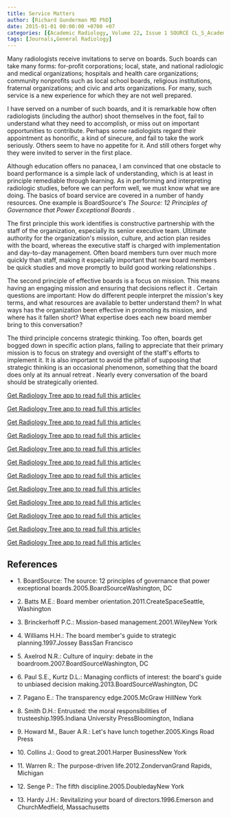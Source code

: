 ```yaml
---
title: Service Matters
author: [Richard Gunderman MD PhD]
date: 2015-01-01 00:00:00 +0700 +07
categories: [{Academic Radiology, Volume 22, Issue 1 SOURCE CL_S_AcademicRadiologyVolume22Issue1 1}]
tags: [Journals,General Radiology]
---
```

Many radiologists receive invitations to serve on boards. Such boards can take many forms: for-profit corporations; local, state, and national radiologic and medical organizations; hospitals and health care organizations; community nonprofits such as local school boards, religious institutions, fraternal organizations; and civic and arts organizations. For many, such service is a new experience for which they are not well prepared.

I have served on a number of such boards, and it is remarkable how often radiologists (including the author) shoot themselves in the foot, fail to understand what they need to accomplish, or miss out on important opportunities to contribute. Perhaps some radiologists regard their appointment as honorific, a kind of sinecure, and fail to take the work seriously. Others seem to have no appetite for it. And still others forget why they were invited to server in the first place.

Although education offers no panacea, I am convinced that one obstacle to board performance is a simple lack of understanding, which is at least in principle remediable through learning. As in performing and interpreting radiologic studies, before we can perform well, we must know what we are doing. The basics of board service are covered in a number of handy resources. One example is BoardSource's _The Source: 12 Principles of Governance that Power Exceptional Boards_ .

The first principle this work identifies is constructive partnership with the staff of the organization, especially its senior executive team. Ultimate authority for the organization's mission, culture, and action plan resides with the board, whereas the executive staff is charged with implementation and day-to-day management. Often board members turn over much more quickly than staff, making it especially important that new board members be quick studies and move promptly to build good working relationships .

The second principle of effective boards is a focus on mission. This means having an engaging mission and ensuring that decisions reflect it . Certain questions are important: How do different people interpret the mission's key terms, and what resources are available to better understand them? In what ways has the organization been effective in promoting its mission, and where has it fallen short? What expertise does each new board member bring to this conversation?

The third principle concerns strategic thinking. Too often, boards get bogged down in specific action plans, failing to appreciate that their primary mission is to focus on strategy and oversight of the staff's efforts to implement it. It is also important to avoid the pitfall of supposing that strategic thinking is an occasional phenomenon, something that the board does only at its annual retreat . Nearly every conversation of the board should be strategically oriented.

[Get Radiology Tree app to read full this article<](https://clinicalpub.com/app)

[Get Radiology Tree app to read full this article<](https://clinicalpub.com/app)

[Get Radiology Tree app to read full this article<](https://clinicalpub.com/app)

[Get Radiology Tree app to read full this article<](https://clinicalpub.com/app)

[Get Radiology Tree app to read full this article<](https://clinicalpub.com/app)

[Get Radiology Tree app to read full this article<](https://clinicalpub.com/app)

[Get Radiology Tree app to read full this article<](https://clinicalpub.com/app)

[Get Radiology Tree app to read full this article<](https://clinicalpub.com/app)

[Get Radiology Tree app to read full this article<](https://clinicalpub.com/app)

[Get Radiology Tree app to read full this article<](https://clinicalpub.com/app)

[Get Radiology Tree app to read full this article<](https://clinicalpub.com/app)

[Get Radiology Tree app to read full this article<](https://clinicalpub.com/app)

## References

- 1\. BoardSource: The source: 12 principles of governance that power exceptional boards.2005.BoardSourceWashington, DC


- 2\. Batts M.E.: Board member orientation.2011.CreateSpaceSeattle, Washington


- 3\. Brinckerhoff P.C.: Mission-based management.2001.WileyNew York


- 4\. Williams H.H.: The board member's guide to strategic planning.1997.Jossey BassSan Francisco


- 5\. Axelrod N.R.: Culture of inquiry: debate in the boardroom.2007.BoardSourceWashington, DC


- 6\. Paul S.E., Kurtz D.L.: Managing conflicts of interest: the board's guide to unbiased decision making.2013.BoardSourceWashington, DC


- 7\. Pagano E.: The transparency edge.2005.McGraw HillNew York


- 8\. Smith D.H.: Entrusted: the moral responsibilities of trusteeship.1995.Indiana University PressBloomington, Indiana


- 9\. Howard M., Bauer A.R.: Let's have lunch together.2005.Kings Road Press


- 10\. Collins J.: Good to great.2001.Harper BusinessNew York


- 11\. Warren R.: The purpose-driven life.2012.ZondervanGrand Rapids, Michigan


- 12\. Senge P.: The fifth discipline.2005.DoubledayNew York


- 13\. Hardy J.H.: Revitalizing your board of directors.1996.Emerson and ChurchMedfield, Massachusetts